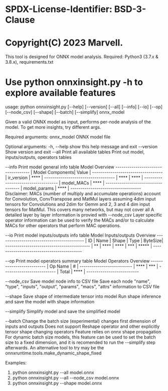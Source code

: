 # SPDX-License-Identifier: BSD-3-Clause
# Copyright(C) 2023 Marvell.

This tool is designed for ONNX model analysis.
Required: Python3 (3.7.x & 3.8.x), requirements.txt

Use python onnxinsight.py -h to explore available features
===========================================================

usage: python onnxinsight.py [--help] [--version] [--all] [--info] [--io] [--op] [--node_csv] [--shape] [--batch] [--simplify] onnx_model

Given a valid ONNX model as input, performs per-node analysis of the model.
To get more insights, try different args.

Required arguments:
  onnx_model   ONNX model file

Optional arguments:
  -h, --help   show this help message and exit
  --version    Show version and exit
  --all        Print all available tables
               Print out model, inputs/outputs, operators tables

  --info       Print model general info table
               Model Overview
               -----------------------------------
               | Model Components| Value |
               -----------------------------------
               | ir_version      | ****  |
               -----------------------------------
               | ****            | ****  |
               -----------------------------------
               | model_MACs      | ****  |
               -----------------------------------
               | model_params    | ****  |
               -----------------------------------
               Disclaimer: MACs (number of multiply and accumulate operations) account for Convolution, ConvTranspose
                   and MatMul layers assuming 4dim input tensors for Convolutions and 2dim for Gemm and 
                   2, 3 and 4 dim input tensors for MatMul. This covers many networks, but may not cover all
                   A detailed layer by layer information is provied with --node_csv
                   Layer specific operator information can be used to verify the MACs and/or to calculate MACs
                   for other operators that perform MAC operations.
           
  --io         Print model inputs/outputs info table
               Model Inputs/outputs Overview
               ------------------------------------------
               | ID | Name | Shape | Type | ByteSize|
               ------------------------------------------
               | ** | **** | ****  | ***  | *****   |
               ------------------------------------------

  --op         Print model operators summary table
               Model Operators Overview
               --------------------------
               | Op Name  |   #   |
               --------------------------
               | ****     |  ***  |
               --------------------------
               | Total    |  **** |
               --------------------------

  --node_csv   Save model node info to CSV file
                Save each node "name", "type", "inputs", "output", "params", "macs", "attrs" information to CSV file

  --shape      Save shape of intermediate tensor into model
               Run shape inference and save the model with shape information

  --simplify   Simplify model and save the simplified model

  --batch      Change the batch size (experimental) changes first dimension of inputs and outputs
               Does not support Reshape operator and other explicitly tensor shape changing operators
               Feature relies on onnx shape propagation
               For dynamic batch size models, this feature can be used to set the batch size to a fixed dimension,
               and it is recomended to run the --simplify step afterwards.
               An alternative tool to try may be the onnxruntime.tools.make_dynamic_shape_fixed

 Examples:
 1. python onnxinsight.py --all model.onnx
 2. python onnxinsight.py --all --node_csv model.onnx
 3. python onnxinsight.py --shape model.onnx
